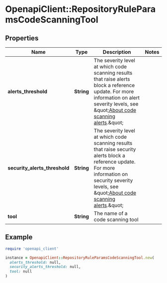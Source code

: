 # OpenapiClient::RepositoryRuleParamsCodeScanningTool

## Properties

| Name | Type | Description | Notes |
| ---- | ---- | ----------- | ----- |
| **alerts_threshold** | **String** | The severity level at which code scanning results that raise alerts block a reference update. For more information on alert severity levels, see \&quot;[About code scanning alerts](https://docs.github.com/code-security/code-scanning/managing-code-scanning-alerts/about-code-scanning-alerts#about-alert-severity-and-security-severity-levels).\&quot; |  |
| **security_alerts_threshold** | **String** | The severity level at which code scanning results that raise security alerts block a reference update. For more information on security severity levels, see \&quot;[About code scanning alerts](https://docs.github.com/code-security/code-scanning/managing-code-scanning-alerts/about-code-scanning-alerts#about-alert-severity-and-security-severity-levels).\&quot; |  |
| **tool** | **String** | The name of a code scanning tool |  |

## Example

```ruby
require 'openapi_client'

instance = OpenapiClient::RepositoryRuleParamsCodeScanningTool.new(
  alerts_threshold: null,
  security_alerts_threshold: null,
  tool: null
)
```

